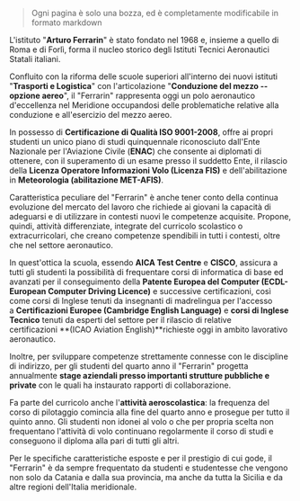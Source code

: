 

> Ogni pagina è solo una bozza, ed è completamente modificabile in formato markdown


L'istituto "**Arturo Ferrarin**" è stato fondato nel 1968 e, insieme a quello di Roma e di Forlì, forma il nucleo storico degli Istituti Tecnici Aeronautici Statali italiani.

Confluito con la riforma delle scuole superiori all'interno dei nuovi istituti "**Trasporti e Logistica**" con l'articolazione "**Conduzione del mezzo -- opzione aereo**", il "Ferrarin" rappresenta oggi un polo aeronautico d'eccellenza nel Meridione occupandosi delle problematiche relative alla conduzione e all'esercizio del mezzo aereo.

In possesso di **Certificazione di Qualità ISO 9001-2008**, offre ai propri studenti un unico piano di studi quinquennale riconosciuto dall'Ente Nazionale per l'Aviazione Civile (**ENAC**) che consente ai diplomati di ottenere, con il superamento di un esame presso il suddetto Ente, il rilascio della **Licenza Operatore Informazioni Volo (Licenza FIS)** e dell'abilitazione in **Meteorologia (abilitazione MET-AFIS)**.

Caratteristica peculiare del "Ferrarin" è anche tener conto della continua evoluzione del mercato del lavoro che richiede ai giovani la capacità di adeguarsi e di utilizzare in contesti nuovi le competenze acquisite. Propone, quindi, attività differenziate, integrate del curricolo scolastico o extracurricolari, che creano competenze spendibili in tutti i contesti, oltre che nel settore aeronautico.

In quest'ottica la scuola, essendo **AICA Test Centre** e **CISCO**, assicura a tutti gli studenti la possibilità di frequentare corsi di informatica di base ed avanzati per il conseguimento della **Patente Europea del Computer (ECDL-European Computer Driving Licence)** e successive certificazioni, così come corsi di Inglese tenuti da insegnanti di madrelingua per l'accesso a **Certificazioni Europee (Cambridge English Language)** e **corsi di Inglese Tecnico** tenuti da esperti del settore per il rilascio di relative certificazioni **(ICAO Aviation English)**richieste oggi in ambito lavorativo aeronautico.

Inoltre, per sviluppare competenze strettamente connesse con le discipline di indirizzo, per gli studenti del quarto anno il "Ferrarin" progetta annualmente **stage aziendali presso importanti strutture pubbliche e private** con le quali ha instaurato rapporti di collaborazione.

Fa parte del curricolo anche l'**attività aeroscolastica**: la frequenza del corso di pilotaggio comincia alla fine del quarto anno e prosegue per tutto il quinto anno. Gli studenti non idonei al volo o che per propria scelta non frequentano l'attività di volo continuano regolarmente il corso di studi e conseguono il diploma alla pari di tutti gli altri.

Per le specifiche caratteristiche esposte e per il prestigio di cui gode, il "Ferrarin" è da sempre frequentato da studenti e studentesse che vengono non solo da Catania e dalla sua provincia, ma anche da tutta la Sicilia e da altre regioni dell'Italia meridionale.

